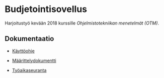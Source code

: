 # Budjetointisovellus

Harjoitustyö kevään 2018 kurssille *Ohjelmistotekniikan menetelmät (OTM)*.

## Dokumentaatio
* [Käyttöohje](https://github.com/otsha/otm-harjoitustyo/blob/master/documentation/userguide.md)

* [Määrittelydokumentti](https://github.com/otsha/otm-harjoitustyo/blob/master/documentation/description.md)

* [Työaikaseuranta](https://github.com/otsha/otm-harjoitustyo/blob/master/documentation/log.md)

